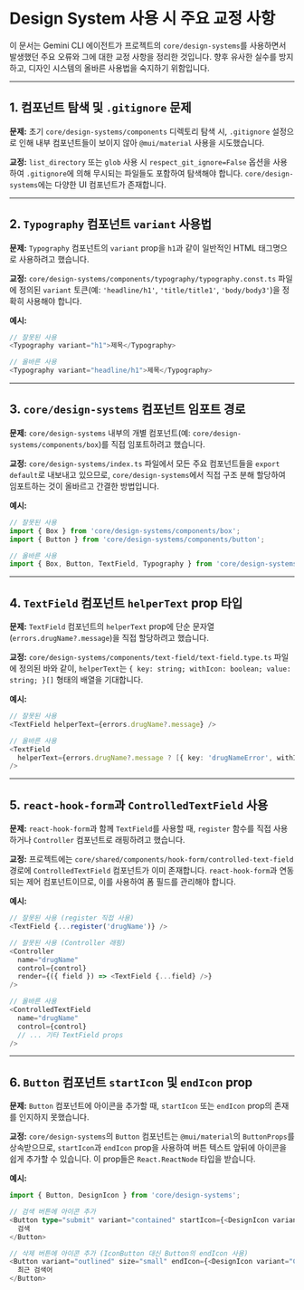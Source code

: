 # Design System 사용 시 주요 교정 사항

이 문서는 Gemini CLI 에이전트가 프로젝트의 `core/design-systems`를 사용하면서 발생했던 주요 오류와 그에 대한 교정 사항을 정리한 것입니다. 향후 유사한 실수를 방지하고, 디자인 시스템의 올바른 사용법을 숙지하기 위함입니다.

---

## 1. 컴포넌트 탐색 및 `.gitignore` 문제

**문제:** 초기 `core/design-systems/components` 디렉토리 탐색 시, `.gitignore` 설정으로 인해 내부 컴포넌트들이 보이지 않아 `@mui/material` 사용을 시도했습니다.

**교정:** `list_directory` 또는 `glob` 사용 시 `respect_git_ignore=False` 옵션을 사용하여 `.gitignore`에 의해 무시되는 파일들도 포함하여 탐색해야 합니다. `core/design-systems`에는 다양한 UI 컴포넌트가 존재합니다.

---

## 2. `Typography` 컴포넌트 `variant` 사용법

**문제:** `Typography` 컴포넌트의 `variant` prop을 `h1`과 같이 일반적인 HTML 태그명으로 사용하려고 했습니다.

**교정:** `core/design-systems/components/typography/typography.const.ts` 파일에 정의된 `variant` 토큰(예: `'headline/h1'`, `'title/title1'`, `'body/body3'`)을 정확히 사용해야 합니다.

**예시:**
```typescript
// 잘못된 사용
<Typography variant="h1">제목</Typography>

// 올바른 사용
<Typography variant="headline/h1">제목</Typography>
```

---

## 3. `core/design-systems` 컴포넌트 임포트 경로

**문제:** `core/design-systems` 내부의 개별 컴포넌트(예: `core/design-systems/components/box`)를 직접 임포트하려고 했습니다.

**교정:** `core/design-systems/index.ts` 파일에서 모든 주요 컴포넌트들을 `export default`로 내보내고 있으므로, `core/design-systems`에서 직접 구조 분해 할당하여 임포트하는 것이 올바르고 간결한 방법입니다.

**예시:**
```typescript
// 잘못된 사용
import { Box } from 'core/design-systems/components/box';
import { Button } from 'core/design-systems/components/button';

// 올바른 사용
import { Box, Button, TextField, Typography } from 'core/design-systems';
```

---

## 4. `TextField` 컴포넌트 `helperText` prop 타입

**문제:** `TextField` 컴포넌트의 `helperText` prop에 단순 문자열(`errors.drugName?.message`)을 직접 할당하려고 했습니다.

**교정:** `core/design-systems/components/text-field/text-field.type.ts` 파일에 정의된 바와 같이, `helperText`는 `{ key: string; withIcon: boolean; value: string; }[]` 형태의 배열을 기대합니다.

**예시:**
```typescript
// 잘못된 사용
<TextField helperText={errors.drugName?.message} />

// 올바른 사용
<TextField
  helperText={errors.drugName?.message ? [{ key: 'drugNameError', withIcon: false, value: errors.drugName.message }] : undefined}
/>
```

---

## 5. `react-hook-form`과 `ControlledTextField` 사용

**문제:** `react-hook-form`과 함께 `TextField`를 사용할 때, `register` 함수를 직접 사용하거나 `Controller` 컴포넌트로 래핑하려고 했습니다.

**교정:** 프로젝트에는 `core/shared/components/hook-form/controlled-text-field` 경로에 `ControlledTextField` 컴포넌트가 이미 존재합니다. `react-hook-form`과 연동되는 제어 컴포넌트이므로, 이를 사용하여 폼 필드를 관리해야 합니다.

**예시:**
```typescript
// 잘못된 사용 (register 직접 사용)
<TextField {...register('drugName')} />

// 잘못된 사용 (Controller 래핑)
<Controller
  name="drugName"
  control={control}
  render={({ field }) => <TextField {...field} />}
/>

// 올바른 사용
<ControlledTextField
  name="drugName"
  control={control}
  // ... 기타 TextField props
/>
```

---

## 6. `Button` 컴포넌트 `startIcon` 및 `endIcon` prop

**문제:** `Button` 컴포넌트에 아이콘을 추가할 때, `startIcon` 또는 `endIcon` prop의 존재를 인지하지 못했습니다.

**교정:** `core/design-systems`의 `Button` 컴포넌트는 `@mui/material`의 `ButtonProps`를 상속받으므로, `startIcon`과 `endIcon` prop을 사용하여 버튼 텍스트 앞뒤에 아이콘을 쉽게 추가할 수 있습니다. 이 prop들은 `React.ReactNode` 타입을 받습니다.

**예시:**
```typescript
import { Button, DesignIcon } from 'core/design-systems';

// 검색 버튼에 아이콘 추가
<Button type="submit" variant="contained" startIcon={<DesignIcon variant="Search" />}>
  검색
</Button>

// 삭제 버튼에 아이콘 추가 (IconButton 대신 Button의 endIcon 사용)
<Button variant="outlined" size="small" endIcon={<DesignIcon variant="CloseBold" />}>
  최근 검색어
</Button>
```
